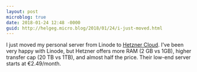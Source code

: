 ```yaml
---
layout: post
microblog: true
date: 2018-01-24 12:48 -0000
guid: http://helgeg.micro.blog/2018/01/24/i-just-moved.html
---
```

I just moved my personal server from Linode to [Hetzner Cloud](https://www.hetzner.com/cloud). I've been very happy with Linode, but Hetzner offers more RAM (2 GB vs 1GB), higher transfer cap (20 TB vs 1TB), and almost half the price. Their low-end server starts at €2.49/month.
